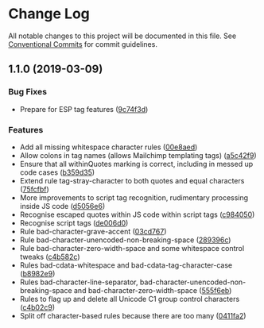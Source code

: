# Change Log

All notable changes to this project will be documented in this file.
See [Conventional Commits](https://conventionalcommits.org) for commit guidelines.

## 1.1.0 (2019-03-09)

### Bug Fixes

- Prepare for ESP tag features ([9c74f3d](https://gitlab.com/codsen/codsen/commit/9c74f3d))

### Features

- Add all missing whitespace character rules ([00e8aed](https://gitlab.com/codsen/codsen/commit/00e8aed))
- Allow colons in tag names (allows Mailchimp templating tags) ([a5c42f9](https://gitlab.com/codsen/codsen/commit/a5c42f9))
- Ensure that all withinQuotes marking is correct, including in messed up code cases ([b359d35](https://gitlab.com/codsen/codsen/commit/b359d35))
- Extend rule tag-stray-character to both quotes and equal characters ([75fcfbf](https://gitlab.com/codsen/codsen/commit/75fcfbf))
- More improvements to script tag recognition, rudimentary processing inside JS code ([d5056e6](https://gitlab.com/codsen/codsen/commit/d5056e6))
- Recognise escaped quotes within JS code within script tags ([c984050](https://gitlab.com/codsen/codsen/commit/c984050))
- Recognise script tags ([de006d0](https://gitlab.com/codsen/codsen/commit/de006d0))
- Rule bad-character-grave-accent ([03cd767](https://gitlab.com/codsen/codsen/commit/03cd767))
- Rule bad-character-unencoded-non-breaking-space ([289396c](https://gitlab.com/codsen/codsen/commit/289396c))
- Rule bad-character-zero-width-space and some whitespace control tweaks ([c4b582c](https://gitlab.com/codsen/codsen/commit/c4b582c))
- Rules bad-cdata-whitespace and bad-cdata-tag-character-case ([b8982e9](https://gitlab.com/codsen/codsen/commit/b8982e9))
- Rules bad-character-line-separator, bad-character-unencoded-non-breaking-space and bad-character-zero-width-space ([555f6eb](https://gitlab.com/codsen/codsen/commit/555f6eb))
- Rules to flag up and delete all Unicode C1 group control characters ([c4b02c9](https://gitlab.com/codsen/codsen/commit/c4b02c9))
- Split off character-based rules because there are too many ([0411fa2](https://gitlab.com/codsen/codsen/commit/0411fa2))
